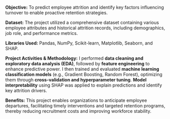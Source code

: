**Objective:** To predict employee attrition and identify key factors influencing turnover to enable proactive retention strategies.

**Dataset:** The project utilized a comprehensive dataset containing various employee attributes and historical attrition records, including demographics, job role, and performance metrics.

**Libraries Used:** Pandas, NumPy, Scikit-learn, Matplotlib, Seaborn, and SHAP.

**Project Activities & Methodology:** I performed **data cleaning and exploratory data analysis (EDA)**, followed by **feature engineering** to enhance predictive power. I then trained and evaluated **machine learning classification models** (e.g., Gradient Boosting, Random Forest), optimizing them through **cross-validation and hyperparameter tuning**. **Model interpretability** using SHAP was applied to explain predictions and identify key attrition drivers.

**Benefits:** This project enables organizations to anticipate employee departures, facilitating timely interventions and targeted retention programs, thereby reducing recruitment costs and improving workforce stability.
